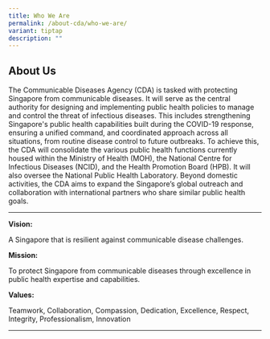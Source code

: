 ```yaml
---
title: Who We Are
permalink: /about-cda/who-we-are/
variant: tiptap
description: ""
---
```

<h2><strong>About Us</strong></h2>
<p>The Communicable Diseases Agency (CDA) is tasked with protecting Singapore
from communicable diseases. It will serve as the central authority for
designing and implementing public health policies to manage and control
the threat of infectious diseases. This includes strengthening Singapore's
public health capabilities built during the COVID-19 response, ensuring
a unified command, and coordinated approach across all situations, from
routine disease control to future outbreaks. To achieve this, the CDA will
consolidate the various public health functions currently housed within
the Ministry of Health (MOH), the National Centre for Infectious Diseases
(NCID), and the Health Promotion Board (HPB). It will also oversee the
National Public Health Laboratory. Beyond domestic activities, the CDA
aims to expand the Singapore’s global outreach and collaboration with international
partners who share similar public health goals.</p>
<hr>
<p><strong>Vision:</strong>
</p>
<p>A Singapore that is resilient against communicable disease challenges.</p>
<p><strong>Mission:</strong>
</p>
<p>To protect Singapore from communicable diseases through excellence in
public health expertise and capabilities.</p>
<p><strong>Values:</strong>
</p>
<p>Teamwork, Collaboration, Compassion, Dedication, Excellence, Respect,
Integrity, Professionalism, Innovation</p>
<hr>
<p></p>
<p></p>
<h3></h3>
<p></p>